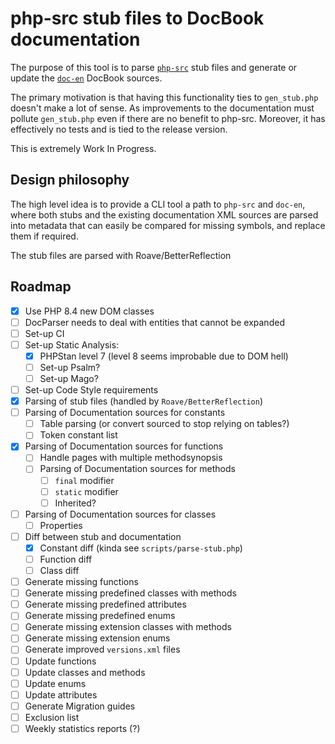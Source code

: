 # php-src stub files to DocBook documentation

The purpose of this tool is to parse
[`php-src`](https://github.com/php/php-src)
stub files and generate or update the [`doc-en`](https://github.com/php/doc-en) DocBook sources.

The primary motivation is that having this functionality ties to `gen_stub.php` doesn't make a lot of sense.
As improvements to the documentation must pollute `gen_stub.php` even if there are no benefit to php-src.
Moreover, it has effectively no tests and is tied to the release version.

This is extremely Work In Progress.

## Design philosophy

The high level idea is to provide a CLI tool a path to `php-src` and `doc-en`,
where both stubs and the existing documentation XML sources are parsed into metadata that can easily be compared
for missing symbols, and replace them if required.

The stub files are parsed with Roave/BetterReflection

## Roadmap

- [x] Use PHP 8.4 new DOM classes
- [ ] DocParser needs to deal with entities that cannot be expanded
- [ ] Set-up CI
- [ ] Set-up Static Analysis:
  - [x] PHPStan level 7 (level 8 seems improbable due to DOM hell)
  - [ ] Set-up Psalm?
  - [ ] Set-up Mago?
- [ ] Set-up Code Style requirements
- [x] Parsing of stub files (handled by `Roave/BetterReflection`)
- [ ] Parsing of Documentation sources for constants
  - [ ] Table parsing (or convert sourced to stop relying on tables?)
  - [ ] Token constant list
- [x] Parsing of Documentation sources for functions
  - [ ] Handle pages with multiple methodsynopsis
  - [ ] Parsing of Documentation sources for methods
    - [ ] `final` modifier
    - [ ] `static` modifier
    - [ ] Inherited?
- [ ] Parsing of Documentation sources for classes
  - [ ] Properties
- [ ] Diff between stub and documentation
  - [x] Constant diff (kinda see `scripts/parse-stub.php`)
  - [ ] Function diff
  - [ ] Class diff
- [ ] Generate missing functions
- [ ] Generate missing predefined classes with methods
- [ ] Generate missing predefined attributes
- [ ] Generate missing predefined enums
- [ ] Generate missing extension classes with methods
- [ ] Generate missing extension enums
- [ ] Generate improved `versions.xml` files
- [ ] Update functions
- [ ] Update classes and methods
- [ ] Update enums
- [ ] Update attributes
- [ ] Generate Migration guides
- [ ] Exclusion list
- [ ] Weekly statistics reports (?)
